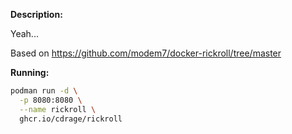  **Description:**

 Yeah...

 Based on https://github.com/modem7/docker-rickroll/tree/master

 **Running:**

 ```sh
 podman run -d \
   -p 8080:8080 \
   --name rickroll \
   ghcr.io/cdrage/rickroll
 ```
